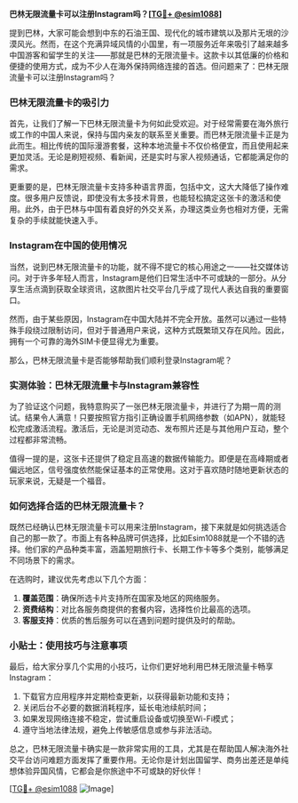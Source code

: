 **巴林无限流量卡可以注册Instagram吗？[[TG💪+ @esim1088](https://t.me/s/esim1088)]**

提到巴林，大家可能会想到中东的石油王国、现代化的城市建筑以及那片无垠的沙漠风光。然而，在这个充满异域风情的小国里，有一项服务近年来吸引了越来越多中国游客和留学生的关注——那就是巴林的无限流量卡。这款卡以其低廉的价格和便捷的使用方式，成为不少人在海外保持网络连接的首选。但问题来了：巴林无限流量卡可以注册Instagram吗？

### 巴林无限流量卡的吸引力

首先，让我们了解一下巴林无限流量卡为何如此受欢迎。对于经常需要在海外旅行或工作的中国人来说，保持与国内亲友的联系至关重要。而巴林无限流量卡正是为此而生。相比传统的国际漫游套餐，这种本地流量卡不仅价格便宜，而且使用起来更加灵活。无论是刷短视频、看新闻，还是实时与家人视频通话，它都能满足你的需求。

更重要的是，巴林无限流量卡支持多种语言界面，包括中文，这大大降低了操作难度。很多用户反馈说，即使没有太多技术背景，也能轻松搞定这张卡的激活和使用。此外，由于巴林与中国有着良好的外交关系，办理这类业务也相对方便，无需复杂的手续就能快速入手。

### Instagram在中国的使用情况

当然，说到巴林无限流量卡的功能，就不得不提它的核心用途之一——社交媒体访问。对于许多年轻人而言，Instagram是他们日常生活中不可或缺的一部分。从分享生活点滴到获取全球资讯，这款图片社交平台几乎成了现代人表达自我的重要窗口。

然而，由于某些原因，Instagram在中国大陆并不完全开放。虽然可以通过一些特殊手段绕过限制访问，但对于普通用户来说，这种方式既繁琐又存在风险。因此，拥有一个可靠的海外SIM卡便显得尤为重要。

那么，巴林无限流量卡是否能够帮助我们顺利登录Instagram呢？

### 实测体验：巴林无限流量卡与Instagram兼容性

为了验证这个问题，我特意购买了一张巴林无限流量卡，并进行了为期一周的测试。结果令人满意！只要按照官方指引正确设置手机网络参数（如APN），就能轻松完成激活流程。激活后，无论是浏览动态、发布照片还是与其他用户互动，整个过程都非常流畅。

值得一提的是，这张卡还提供了稳定且高速的数据传输能力。即便是在高峰期或者偏远地区，信号强度依然能保证基本的正常使用。这对于喜欢随时随地更新状态的玩家来说，无疑是一个福音。

### 如何选择合适的巴林无限流量卡？

既然已经确认巴林无限流量卡可以用来注册Instagram，接下来就是如何挑选适合自己的那一款了。市面上有各种品牌可供选择，比如Esim1088就是一个不错的选择。他们家的产品种类丰富，涵盖短期旅行卡、长期工作卡等多个类别，能够满足不同场景下的需求。

在选购时，建议优先考虑以下几个方面：
1. **覆盖范围**：确保所选卡片支持所在国家及地区的网络服务。
2. **资费结构**：对比各服务商提供的套餐内容，选择性价比最高的选项。
3. **客服支持**：优质的售后服务可以在遇到问题时提供及时的帮助。

### 小贴士：使用技巧与注意事项

最后，给大家分享几个实用的小技巧，让你们更好地利用巴林无限流量卡畅享Instagram：

1. 下载官方应用程序并定期检查更新，以获得最新功能和支持；
2. 关闭后台不必要的数据消耗程序，延长电池续航时间；
3. 如果发现网络连接不稳定，尝试重启设备或切换至Wi-Fi模式；
4. 遵守当地法律法规，避免上传敏感信息或参与非法活动。

总之，巴林无限流量卡确实是一款非常实用的工具，尤其是在帮助国人解决海外社交平台访问难题方面发挥了重要作用。无论你是计划出国留学、商务出差还是单纯想体验异国风情，它都会是你旅途中不可或缺的好伙伴！

[[TG💪+ @esim1088](https://t.me/s/esim1088) ![Image](https://i.postimg.cc/4NQfJmqS/Snipaste-2025-05-13-00-14-12.png)]